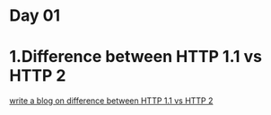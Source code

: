 # Day 01

# **1.Difference between HTTP 1.1 vs HTTP 2**

[write a blog on difference between HTTP 1.1 vs HTTP 2](https://docs.google.com/document/d/1arfwPwuzRx4XT7aJZnZF5VTwJh59uZBfXTR0mCqmM08/edit?usp=sharing)


